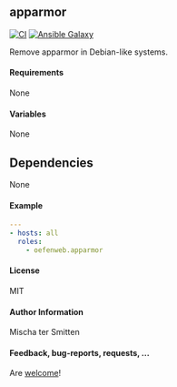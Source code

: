 ## apparmor

[![CI](https://github.com/Oefenweb/ansible-apparmor/workflows/CI/badge.svg)](https://github.com/Oefenweb/ansible-apparmor/actions?query=workflow%3ACI)
[![Ansible Galaxy](http://img.shields.io/badge/ansible--galaxy-apparmor-blue.svg)](https://galaxy.ansible.com/Oefenweb/apparmor)

Remove apparmor in Debian-like systems.

#### Requirements

None

#### Variables

None

## Dependencies

None

#### Example

```yaml
---
- hosts: all
  roles:
    - oefenweb.apparmor
```

#### License

MIT

#### Author Information

Mischa ter Smitten

#### Feedback, bug-reports, requests, ...

Are [welcome](https://github.com/Oefenweb/ansible-apparmor/issues)!
